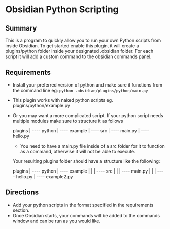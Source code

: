 # Obsidian Python Scripting

## Summary 

This is a program to quickly allow you to run your own Python scripts from inside Obsidian. To get started enable this plugin, it will create a plugins/python folder inside your designated .obsidian folder. For each script it will add a custom command to the obsidian commands panel.

## Requirements

- Install your preferred version of python and make sure it functions from the command line eg: ```python .obsidian/plugins/python/main.py```
- This plugin works with naked python scripts eg. plugins/python/example.py
- Or you may want a more complicated script. If your python script needs multiple modules make sure to structure it as follows

  plugins
    |
    ---- python
           |
           ---- example
                  |
                  ---- src
                        |
                        ---- main.py
                        |
                        ---- hello.py

	- You need to have a main.py file inside of a src folder for it to function as a command, otherwise it will not be able to execute.

   Your resulting plugins folder should have a structure like the following:
  
    plugins
    |
    ---- python
           |
           ---- example
           |       |
           |       ---- src
           |             |
           |             ---- main.py
           |             |
           |             ---- hello.py
           |
           ---- example2.py

 ## Directions

 - Add your python scripts in the format specified in the requirements section.
 - Once Obsidian starts, your commands will be added to the commands window and can be run as you would like.
